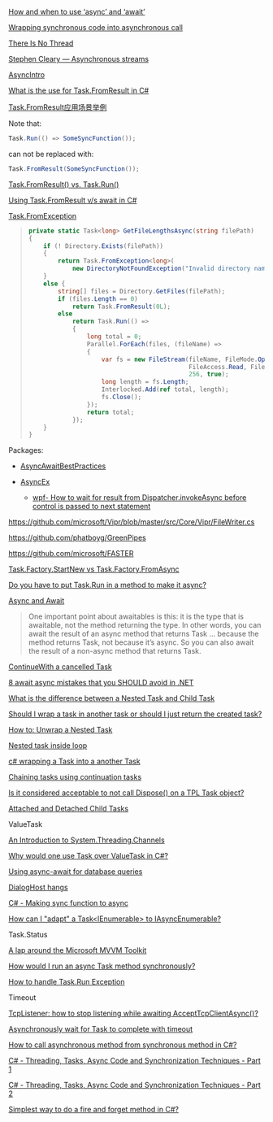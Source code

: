 [How and when to use ‘async’ and ‘await’](https://stackoverflow.com/questions/14455293/how-and-when-to-use-async-and-await)

[Wrapping synchronous code into asynchronous call](https://stackoverflow.com/questions/21406973/wrapping-synchronous-code-into-asynchronous-call)

[There Is No Thread](https://blog.stephencleary.com/2013/11/there-is-no-thread.html)

[Stephen Cleary — Asynchronous streams](https://www.youtube.com/watch?v=-Tq4wLyen7Q)

[AsyncIntro](https://github.com/jskeet/DemoCode/tree/main/AsyncIntro)

[What is the use for Task.FromResult in C#](https://stackoverflow.com/questions/19568280/what-is-the-use-for-task-fromresulttresult-in-c-sharp)

[Task.FromResult应用场景举例](https://www.cnblogs.com/darrenji/p/4712504.html)

Note that:

```csharp
Task.Run(() => SomeSyncFunction());
```

can not be replaced with:

```csharp
Task.FromResult(SomeSyncFunction());
```

[Task.FromResult() vs. Task.Run()](https://stackoverflow.com/questions/34005397/task-fromresult-vs-task-run)

[Using Task.FromResult v/s await in C#](https://stackoverflow.com/questions/50726867/using-task-fromresult-v-s-await-in-c-sharp)

[Task.FromException](https://docs.microsoft.com/en-us/dotnet/api/system.threading.tasks.task.fromresult?view=net-5.0)

> ```csharp
> private static Task<long> GetFileLengthsAsync(string filePath)
> {
>     if (! Directory.Exists(filePath))
>     {
>         return Task.FromException<long>(
>             new DirectoryNotFoundException("Invalid directory name."));
>     }
>     else {
>         string[] files = Directory.GetFiles(filePath);
>         if (files.Length == 0)
>             return Task.FromResult(0L);
>         else
>             return Task.Run(() =>
>             {
>                 long total = 0;
>                 Parallel.ForEach(files, (fileName) =>
>                 {
>                     var fs = new FileStream(fileName, FileMode.Open,
>                                             FileAccess.Read, FileShare.ReadWrite,
>                                             256, true);
>                     long length = fs.Length;
>                     Interlocked.Add(ref total, length);
>                     fs.Close();
>                 });
>                 return total;
>             });
>     }
> }
> ```

Packages:

- [AsyncAwaitBestPractices](https://github.com/brminnick/AsyncAwaitBestPractices)

- [AsyncEx](https://github.com/StephenCleary/AsyncEx)

  - [wpf- How to wait for result from Dispatcher.invokeAsync before control is passed to next statement](https://stackoverflow.com/questions/45509478/wpf-how-to-wait-for-result-from-dispatcher-invokeasync-before-control-is-passed)

https://github.com/microsoft/Vipr/blob/master/src/Core/Vipr/FileWriter.cs

https://github.com/phatboyg/GreenPipes

https://github.com/microsoft/FASTER

[Task.Factory.StartNew vs Task.Factory.FromAsync](https://stackoverflow.com/questions/17432306/task-factory-startnew-vs-task-factory-fromasync)

[Do you have to put Task.Run in a method to make it async?](https://stackoverflow.com/questions/17119075/do-you-have-to-put-task-run-in-a-method-to-make-it-async)

[Async and Await](https://blog.stephencleary.com/2012/02/async-and-await.html)

> One important point about awaitables is this: it is the type that is awaitable, not the method returning the type. In other words, you can await the result of an async method that returns Task … because the method returns Task, not because it’s async. So you can also await the result of a non-async method that returns Task.

[ContinueWith a cancelled Task](https://stackoverflow.com/questions/11892315/continuewith-a-cancelled-task)

[8 await async mistakes that you SHOULD avoid in .NET](https://www.youtube.com/watch?v=lQu-eBIIh-w)

[What is the difference between a Nested Task and Child Task](https://stackoverflow.com/questions/20048493/what-is-the-difference-between-a-nested-task-and-child-task)

[Should I wrap a task in another task or should I just return the created task?](https://stackoverflow.com/questions/22063721/should-i-wrap-a-task-in-another-task-or-should-i-just-return-the-created-task)

[How to: Unwrap a Nested Task](https://docs.microsoft.com/en-us/dotnet/standard/parallel-programming/how-to-unwrap-a-nested-task)

[Nested task inside loop](https://stackoverflow.com/questions/18460464/nested-task-inside-loop)

[c# wrapping a Task into a another Task](https://stackoverflow.com/questions/41432566/c-sharp-wrapping-a-task-into-a-another-task)

[Chaining tasks using continuation tasks](https://docs.microsoft.com/en-us/dotnet/standard/parallel-programming/chaining-tasks-by-using-continuation-tasks)

[Is it considered acceptable to not call Dispose() on a TPL Task object?](https://stackoverflow.com/questions/3734280/is-it-considered-acceptable-to-not-call-dispose-on-a-tpl-task-object)

[Attached and Detached Child Tasks](https://docs.microsoft.com/en-us/dotnet/standard/parallel-programming/attached-and-detached-child-tasks)

ValueTask

[An Introduction to System.Threading.Channels](https://devblogs.microsoft.com/dotnet/an-introduction-to-system-threading-channels/)

[Why would one use Task<T> over ValueTask<T> in C#?](https://stackoverflow.com/questions/43000520/why-would-one-use-taskt-over-valuetaskt-in-c)

[Using async-await for database queries](https://stackoverflow.com/questions/63165599/using-async-await-for-database-queries)

[DialogHost hangs](https://github.com/MaterialDesignInXAML/MaterialDesignInXamlToolkit/issues/2751)

[C# - Making sync function to async](https://learn.microsoft.com/en-us/answers/questions/277316/c-making-sync-function-to-async.html)

[How can I "adapt" a Task<IEnumerable<T>> to IAsyncEnumerable<T>?](https://stackoverflow.com/questions/55384089/how-can-i-adapt-a-taskienumerablet-to-iasyncenumerablet)

Task.Status

[A lap around the Microsoft MVVM Toolkit](https://xamlbrewer.wordpress.com/2020/11/16/a-lap-around-the-microsoft-mvvm-toolkit/comment-page-1/)

[How would I run an async Task<T> method synchronously?](https://stackoverflow.com/questions/5095183/how-would-i-run-an-async-taskt-method-synchronously)

[How to handle Task.Run Exception](https://stackoverflow.com/questions/32067034/how-to-handle-task-run-exception)

Timeout

[TcpListener: how to stop listening while awaiting AcceptTcpClientAsync()?](https://stackoverflow.com/questions/19220957/tcplistener-how-to-stop-listening-while-awaiting-accepttcpclientasync)

[Asynchronously wait for Task<T> to complete with timeout](https://stackoverflow.com/questions/4238345/asynchronously-wait-for-taskt-to-complete-with-timeout)

[How to call asynchronous method from synchronous method in C#?](https://stackoverflow.com/questions/9343594/how-to-call-asynchronous-method-from-synchronous-method-in-c)

[C# - Threading, Tasks, Async Code and Synchronization Techniques - Part 1](https://www.linkedin.com/pulse/c-threading-tasks-async-code-synchronization-part-1-meikopoulos/)

[C# - Threading, Tasks, Async Code and Synchronization Techniques - Part 2](https://www.linkedin.com/pulse/c-threading-tasks-async-code-synchronization-part-2-meikopoulos)

[Simplest way to do a fire and forget method in C#?](https://stackoverflow.com/questions/1018610/simplest-way-to-do-a-fire-and-forget-method-in-c)

